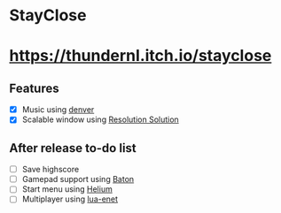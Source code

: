 # StayClose

# https://thundernl.itch.io/stayclose

## Features
- [x] Music using [denver](https://github.com/superzazu/denver.lua)
- [x] Scalable window using [Resolution Solution](https://github.com/Vovkiv/resolution_solution)

## After release to-do list
- [ ] Save highscore
- [ ] Gamepad support using [Baton](https://github.com/tesselode/baton)
- [ ] Start menu using [Helium](https://github.com/qeffects/helium)
- [ ] Multiplayer using [lua-enet](https://love2d.org/wiki/lua-enet)
